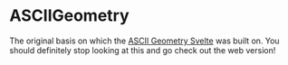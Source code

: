 # ASCIIGeometry

The original basis on which the [ASCII Geometry Svelte](https://github.com/bakir004/ASCIIGeometrySvelte) was built on.
You should definitely stop looking at this and go check out the web version!
